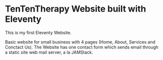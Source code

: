# TenTenTherapy Website built with Eleventy

This is my first Eleventy Website.

Basic website for small business with 4 pages (Home, About, Services and Conctact Us).
The Website has one contact form which sends email through a static site web mail server, a la JAMStack.
